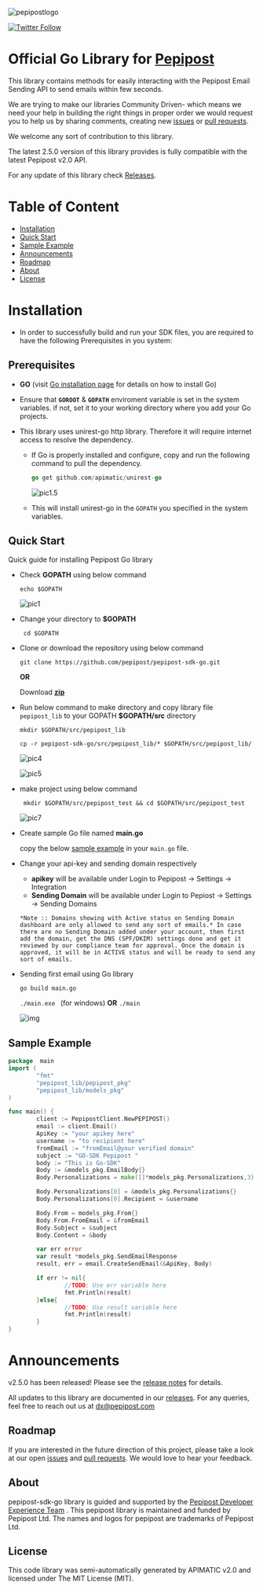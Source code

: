 ![pepipostlogo](https://pepipost.com/wp-content/uploads/2017/07/P_LOGO.png)

[![Twitter Follow](https://img.shields.io/twitter/follow/pepi_post.svg?style=social&label=Follow)](https://twitter.com/pepi_post)

# Official Go Library for [Pepipost](http://www.pepipost.com/?utm_campaign=GitHubSDK&utm_medium=GithubSDK&utm_source=GithubSDK)

This library contains methods for easily interacting with the Pepipost Email Sending API to send emails within few seconds.

We are trying to make our libraries Community Driven- which means we need your help in building the right things in proper order we would request you to help us by sharing comments, creating new [issues](https://github.com/pepipost/pepipost-sdk-go/issues) or [pull requests](https://github.com/pepipost/pepipost-sdk-go/pulls).

We welcome any sort of contribution to this library.

The latest 2.5.0 version of this library provides is fully compatible with the latest Pepipost v2.0 API.

For any update of this library check [Releases](https://github.com/pepipost/pepipost-sdk-go/releases).

# Table of Content
  
* [Installation](#installation)
* [Quick Start](#quick-start)
* [Sample Example](#example)
* [Announcements](#announcements)
* [Roadmap](#roadmap)
* [About](#about)
* [License](#license)

<a name="installation"></a>
# Installation

* In order to successfully build and run your SDK files, you are required to have the following Prerequisites in you system:

<a name="prereq"></a>
## Prerequisites

* **GO** (visit [Go installation page](https://golang.org/doc/install) for details on how to install Go)
* Ensure that **```GOROOT```** & **```GOPATH```** enviroment variable is set in the system variables. if not, set it to your working directory where you add your Go projects.
* This library uses unirest-go http library. Therefore it will require internet access to resolve the dependency.
  
  * If Go is properly installed and configure, copy and run the following command to pull the dependency.
  
    ```Go
    go get github.com/apimatic/unirest-go
    ```
    
    ![pic1.5](http://app1.falconide.com/integration_imgs/goimg/capture(25).png)
    
  * This will install unirest-go in the ```GOPATH``` you specified in the system variables.

<a name='quick-start'></a>
## Quick Start

Quick guide for installing Pepipost Go library 

* Check **GOPATH** using below command

  ``` echo $GOPATH ```
  
  ![pic1](http://app1.falconide.com/integration_imgs/goimg/capture(24).png)

* Change your directory to **$GOPATH** 
  
  ``` cd $GOPATH```
  
* Clone or download the repository using below command

  ``` git clone https://github.com/pepipost/pepipost-sdk-go.git ```
  
  **OR**
  
  Download **[zip](https://github.com/pepipost/pepipost-sdk-go/archive/master.zip)**

* Run below command to make directory and copy library file ```pepipost_lib``` to your GOPATH **$GOPATH/src** directory 

  ``` mkdir $GOPATH/src/pepipost_lib ```

  ``` cp -r pepipost-sdk-go/src/pepipost_lib/* $GOPATH/src/pepipost_lib/ ```
  
  ![pic4](http://app1.falconide.com/integration_imgs/goimg/capture(26).png)
  
  ![pic5](http://app1.falconide.com/integration_imgs/goimg/capture(27).png)

* make project using below command 

  ```  mkdir $GOPATH/src/pepipost_test && cd $GOPATH/src/pepipost_test ```
  
  ![pic7](http://app1.falconide.com/integration_imgs/goimg/capture(28).png)

* Create sample Go file named **main.go**

  copy the below [sample example](#example) in your ```main.go``` file.
  
* Change your api-key and sending domain respectively

    * **apikey** will be available under Login to Pepipost -> Settings -> Integration  
    * **Sending Domain** will be available under Login to Pepiost -> Settings -> Sending Domains 
  
    ```
  *Note :: Domains showing with Active status on Sending Domain dashboard are only allowed to send any sort of emails.* In case there are no Sending Domain added under your account, then first add the domain, get the DNS (SPF/DKIM) settings done and get it reviewed by our compliance team for approval. Once the domain is approved, it will be in ACTIVE status and will be ready to send any sort of emails. 
    ```
* Sending first email using Go library

  ```go build main.go```
  
  ```./main.exe ``` (for windows) **OR** ```./main```
  
  ![img](http://app1.falconide.com/integration_imgs/goimg/capture(30).png)
 

<a name='example'></a>
## Sample Example  

```Go
package  main
import (
        "fmt"
        "pepipost_lib/pepipost_pkg"
        "pepipost_lib/models_pkg"
)

func main() {
        client := PepipostClient.NewPEPIPOST()
        email := client.Email()
        ApiKey := "your apikey here"
        username := "to recipient here"
        fromEmail := "fromEmail@your verified domain"
        subject := "GO-SDK Pepipost "
        body := "This is Go-SDK"
        Body := &models_pkg.EmailBody{}
        Body.Personalizations = make([]*models_pkg.Personalizations,3)

        Body.Personalizations[0] = &models_pkg.Personalizations{}
        Body.Personalizations[0].Recipient = &username

        Body.From = models_pkg.From{}
        Body.From.FromEmail = &fromEmail
        Body.Subject = &subject
        Body.Content = &body

        var err error
        var result *models_pkg.SendEmailResponse
        result, err = email.CreateSendEmail(&ApiKey, Body)

        if err != nil{
                //TODO: Use err variable here
                fmt.Println(result)
        }else{
                //TODO: Use result variable here
                fmt.Println(result)
        }
}
```

<a name="announcements"></a>
# Announcements

v2.5.0 has been released! Please see the [release notes](https://github.com/pepipost/pepipost-sdk-go/releases/) for details.

All updates to this library are documented in our [releases](https://github.com/pepipost/pepipost-sdk-go/releases). For any queries, feel free to reach out us at dx@pepipost.com

<a name="roadmap"></a>
## Roadmap

If you are interested in the future direction of this project, please take a look at our open [issues](https://github.com/pepipost/pepipost-sdk-go/issues) and [pull requests](https://github.com/pepipost/pepipost-sdk-go/pulls). We would love to hear your feedback.

<a name="about"></a>
## About
pepipost-sdk-go library is guided and supported by the [Pepipost Developer Experience Team](https://github.com/orgs/pepipost/teams/pepis/members) .
This pepipost library is maintained and funded by Pepipost Ltd. The names and logos for pepipost are trademarks of Pepipost Ltd.

<a name="license"></a>
## License
This code library was semi-automatically generated by APIMATIC v2.0 and licensed under The MIT License (MIT).



